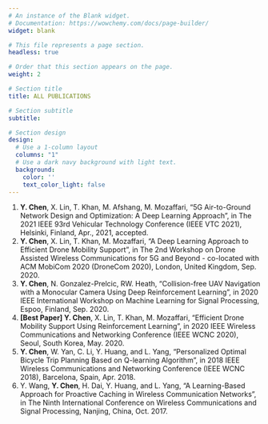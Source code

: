 ```yaml
---
# An instance of the Blank widget.
# Documentation: https://wowchemy.com/docs/page-builder/
widget: blank

# This file represents a page section.
headless: true

# Order that this section appears on the page.
weight: 2

# Section title
title: ALL PUBLICATIONS

# Section subtitle
subtitle:

# Section design
design:
  # Use a 1-column layout
  columns: "1"
  # Use a dark navy background with light text.
  background:
    color: ''
    text_color_light: false
---
```



1. **Y. Chen**, X. Lin, T. Khan, M. Afshang, M. Mozaffari, “5G Air-to-Ground Network Design and Optimization: A Deep Learning
Approach”, in The 2021 IEEE 93rd Vehicular Technology Conference (IEEE VTC 2021), Helsinki, Finland, Apr., 2021, accepted.
1. **Y. Chen**, X. Lin, T. Khan, M. Mozaffari, “A Deep Learning Approach to Efficient Drone Mobility Support”, in The 2nd Workshop on
Drone Assisted Wireless Communications for 5G and Beyond - co-located with ACM MobiCom 2020 (DroneCom 2020), London, United
Kingdom, Sep. 2020.
1. **Y. Chen**, N. Gonzalez-Prelcic, RW. Heath, “Collision-free UAV Navigation with a Monocular Camera Using Deep Reinforcement
Learning”, in 2020 IEEE International Workshop on Machine Learning for Signal Processing, Espoo, Finland, Sep. 2020.
1. **[Best Paper] Y. Chen**, X. Lin, T. Khan, M. Mozaffari, “Efficient Drone Mobility Support Using Reinforcement Learning”, in 2020
IEEE Wireless Communications and Networking Conference (IEEE WCNC 2020), Seoul, South Korea, May. 2020.
1. **Y. Chen**, W. Yan, C. Li, Y. Huang, and L. Yang, “Personalized Optimal Bicycle Trip Planning Based on Q-learning Algorithm”, in
2018 IEEE Wireless Communications and Networking Conference (IEEE WCNC 2018), Barcelona, Spain, Apr. 2018.
1. Y. Wang, **Y. Chen**, H. Dai, Y. Huang, and L. Yang, “A Learning-Based Approach for Proactive Caching in Wireless Communication
Networks”, in The Ninth International Conference on Wireless Communications and Signal Processing, Nanjing, China, Oct. 2017.